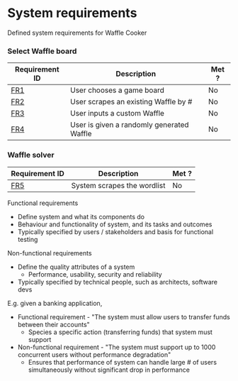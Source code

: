 
# System requirements

Defined system requirements for Waffle Cooker 

### Select Waffle board

| Requirement ID  | Description                               | Met ? |
|-----------------|-------------------------------------------|-------|
| [FR1](./FR1.md) | User chooses a game board                 | No    |
| [FR2](./FR2.md) | User scrapes an existing Waffle by #      | No    |
| [FR3](./FR3.md) | User inputs a custom Waffle               | No    |
| [FR4](./FR4.md) | User is given a randomly generated Waffle | No    |

### Waffle solver

| Requirement ID  | Description                 | Met ? |
|-----------------|-----------------------------|-------|
| [FR5](./FR5.md) | System scrapes the wordlist | No    |


Functional requirements

- Define system and what its components do
- Behaviour and functionality of system, and its tasks and outcomes
- Typically specified by users / stakeholders and basis for functional testing

Non-functional requirements

- Define the quality attributes of a system
    - Performance, usability, security and reliability
- Typically specified by technical people, such as architects, software devs

E.g. given a banking application,

- Functional requirement - "The system must allow users to transfer funds between their accounts"
    - Species a specific action (transferring funds) that system must support
- Non-functional requirement - "The system must support up to 1000 concurrent users without performance degradation"
    - Ensures that performance of system can handle large # of users simultaneously without significant drop in performance

